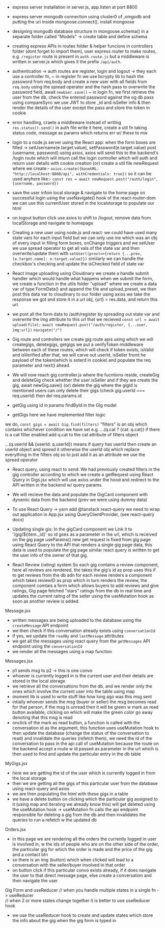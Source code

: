 - express server installation in server.js, app.listen at port 8800
- express server mongodb connection using cluster0 of ,omgodb and putting the uri inside mongoose.connect(), install mongoose
- designing mongodb database structure in mongoose.schema() in a separate folder called "Models" -> create table and define schema
- creating express APIs in routes folder & helper funcions in controllers folder (dont forget to import them),
user express router to make routes, e.g. ```/register``` route is present in ```auth.route.js``` but a middleware is written in server.js
which gives it the prefix ```/api/auth```.
- authentication -> auth routes are register, login and logout -> they each use a controller fn, 
~ in register fn we use bcrypty lib to 
hash the password from req.body and create a new user with all fields from ```req.body``` using the spread operator and the hash pass to 
overwrite the password field, await ```newUser.save()```
~ in login fn, we first retrieve the user from the db, check the entered password against the og db pass using compareSync we use JWT 
to store _id and isSeller info & then render the details of the user except the pass and store the token in cookie
- error handling, craete a middleware instead of writing ```res.status().send()``` in auth file write it here, create a util fn taking status code, 
message as params which returns err w/ these to mw


- login to a node.js server using the React app:
when the form boxes are filled -> setUsername(e.target.value), setPassword(e.target.value)
post {username, password} using axios, axios will send this to the backend's /login route which will inturn call the login controller which 
will auth and return user details with cookie creation (or)
create a util file newRequest where we create:-
    ```axios.create({baseURL: "http://localhost:8800/api", withCredentials: true})```
so it can be used anyhere like:-
    ```const res = await newRequest.post("/auth/login", {username, password})```
- save the user infoin local storage & navigate to the home page on successful login using the useNavigate() hook of the react-router-dom
we can use this currentUser stored in the localstorage to populate our html
- on logout button click use axios to shift to /logout, remove data from localStorage and navigate to homepage


- Creating a new user using node.js and react:
we could have used many state vars for each input field but we can only use ine which was an obj of every input in filling form boxes, 
onChange triggers and we setUser we use spread operator to get all vals of the state var and then overwrite/update them with 
    ```setUser((prev)=>{return {...prev, [e.target.name]: e.target.value}})```
similarly we can handle the checkbox's checking and update the isChecked field of state var


- React image uploading using Cloudinary
we create a handle submit handler which would handle what happens when we submit the form, we create a function in the utils folder "upload"
where we create a data var of type FormData() and append the file and upload_preset, we then post this data var to cloudinary to our folder using axios we take the response we got and store it in a url obj, {url} = res.data, and return this url.
- we post all the form data to /auth/register by spreading out state var and overwrite the img attribute to this url that we recieved 
    ```const url = await upload(file);```
    ```await newRequest.post("/auth/register, {...user, img:url})```
    ```navigate("/")```


- Gig route and controllers 
we create gig route apis using which we will creategigs, deletegigs, getgigs we put a verifyToken middleware between each of these routes, which will check if token exists, isValid and isVerified after that, we will carve out userId, isSeller fromt he payload of the token(which is soterd in cookie) and populate the req parameter and next() ahead.
- We will now reach gig.controller.js where the fucntions reside, createGig and deleteGig check whether the user isSeller and if they are create the gig, await newGig.save() (or)
delete the gig where the gigId is mentioned users can only delete their gigs (check gig.userId === req.userId) then del req.params.id
- getGig using id in params findById in the Gig model
- getGigs here we have implemented filter logic 

we do, ```const gigs = await Gig.find(filters)```
"filters" is an obj which contains whichever condition we have set e.g. ...(q.cat ? {cat: q.cat})
if there is a cat filter enabled add q.cat to the cat attribute of filters object

...(q.userId && {userId: q.userId})
means if query has userId then create an userId object and spread it otherwise the userId obj which replace everything in the filters obj so to just add it as an attribute we use the spread operator 




- React query, using react to send:
We had previously created filters in the gig controller according to which we create a getRequest using React Query in Gigs.jsx which will use axios under the hood and redirect to the API written in the backend w/ query params.
- We will recieve the data and populate the GigCard component with dynamic data from the backend (prev we were using dummy data)
- To use React Query -> yarn add @tanstack react-query we need to wrap out application in App.jsx using QueryClientProvider, (see react-query docx)
- Updating single gis:
In the gigCard component we Link it to '/gig/${item._id}' so id goes as a parameter in the url, which is received on the gig page useParams()
new get request is fixed from gig page using React Query to the API that renders a single gig page data, this data is used to populate the gig page similar react query is written to get the user info of the owner of that gig.



- React Review (rating) system
So each gig contains a review component, here all reviews are rendered, the <Reviews/> takes the gig's id as prop uses this if to get reviews from the db adn for each review renders a <Review/> component which takes reviewID as prop which in turn renders the review, the <Reviews/> component comtais a form which allows buyers to add reviews and give ratings, Gig page fetched "stars" ratings from the db in real time and updates the current raitng of the seller using the useMutation hook as soon as another review is added. 



Message.jsx
- written messages are being uploaded to the database using the ```createMessage``` API endpoint
- we then check if this conversation already exists using ```conversationId```
- if yes, we update the ```readBy``` and ```lastMessage``` attributes
- we get all the messages using react query from the ```getMessages``` API endpoint using the ```conversationId```
- we render all the messages using a map function



Messages.jsx
- p1 sends msg to p2 -> this is one convo
- whoever is currently logged in is the current user and their details 
are stored in the local storage
- we retrieve all the conversations from the db, and we render only the
ones which involve the current user into the table using map
- moment lib is used to write stuff like how long ago was this msg sent
- intially whoever sends the msg (buyer or seller) the msg becomes read
for that person, if the msg is unread then it will be green w mark as read button available, clicking on which will make the green color go away denoting that this msg is read
- onclick of the mark as read button, a function is called with the conversation id as the argument, this function uses useMutation hook to then update the database (change the status of the conversation to read) and invalidate the queries (refetch them), we need the id of the conversation to pass in the api call of useMutation because the route on the backend accept a route w id passed as parameter in the url which is then used to find and update the particular entry in the db table




MyGigs.jsx
- here we are getting the id of the user which is currently 
logged in from the local storage
- then we are getting all the gigs of this particular user from
the database using react-query and axios
- we are then populating the html with these gigs in a table
- we have a delete button on clicking which the particular gig 
assigned to it (using map and iterating we already know this)
will get deleted using the useMutation hook -> useMutation fn 
calls the api endpoint responsible for deleting a gig from the db
and then invalidates the queries to run a refetch w the updated db



Orders.jsx
- in this page we are rendering all the orders the currently 
logged in user is involved in, w the ids of people who are on the other side of the order, the particular gig for which the order is made and the price of the gig and a contact btn
- so there is an img (button) which when clicked will lead to 
a conversation with the seller/buyer involved in that order
- on button click if this particular convo exists already, if 
it does navigate the user to that direct message page, else
create a conversation and then navigate the user



Gig Form and useReducer
// when you handle multiple states in a single fn -> useReducer  
// when 2 or more states change together it is better to use useReducer hook
- we use the useReducer hook to create and update states which store the info about the gig when the gig form is typed in